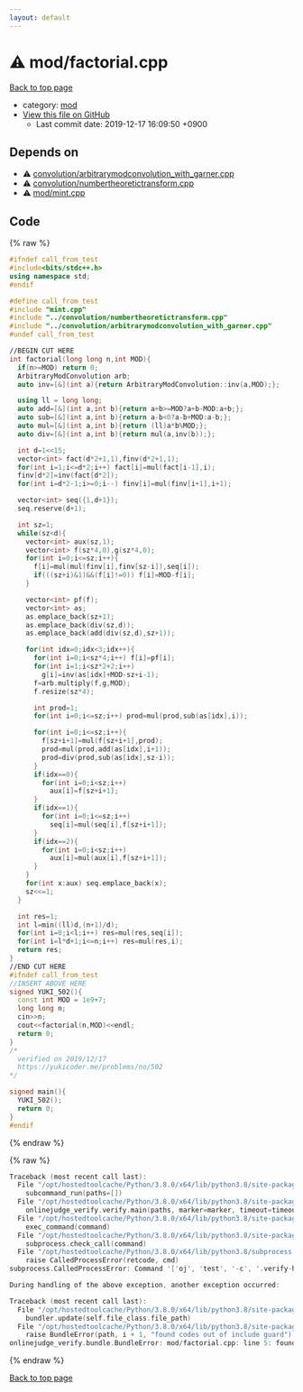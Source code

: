 ```yaml
---
layout: default
---
```


<!-- mathjax config similar to math.stackexchange -->
<script type="text/javascript" async
  src="https://cdnjs.cloudflare.com/ajax/libs/mathjax/2.7.5/MathJax.js?config=TeX-MML-AM_CHTML">
</script>
<script type="text/x-mathjax-config">
  MathJax.Hub.Config({
    TeX: { equationNumbers: { autoNumber: "AMS" }},
    tex2jax: {
      inlineMath: [ ['$','$'] ],
      processEscapes: true
    },
    "HTML-CSS": { matchFontHeight: false },
    displayAlign: "left",
    displayIndent: "2em"
  });
</script>

<script type="text/javascript" src="https://cdnjs.cloudflare.com/ajax/libs/jquery/3.4.1/jquery.min.js"></script>
<script src="https://cdn.jsdelivr.net/npm/jquery-balloon-js@1.1.2/jquery.balloon.min.js" integrity="sha256-ZEYs9VrgAeNuPvs15E39OsyOJaIkXEEt10fzxJ20+2I=" crossorigin="anonymous"></script>
<script type="text/javascript" src="../../assets/js/copy-button.js"></script>
<link rel="stylesheet" href="../../assets/css/copy-button.css" />


# :warning: mod/factorial.cpp

<a href="../../index.html">Back to top page</a>

* category: <a href="../../index.html#ad148a3ca8bd0ef3b48c52454c493ec5">mod</a>
* <a href="{{ site.github.repository_url }}/blob/master/mod/factorial.cpp">View this file on GitHub</a>
    - Last commit date: 2019-12-17 16:09:50 +0900




## Depends on

* :warning: <a href="../convolution/arbitrarymodconvolution_with_garner.cpp.html">convolution/arbitrarymodconvolution_with_garner.cpp</a>
* :warning: <a href="../convolution/numbertheoretictransform.cpp.html">convolution/numbertheoretictransform.cpp</a>
* :warning: <a href="mint.cpp.html">mod/mint.cpp</a>


## Code

<a id="unbundled"></a>
{% raw %}
```cpp
#ifndef call_from_test
#include<bits/stdc++.h>
using namespace std;
#endif

#define call_from_test
#include "mint.cpp"
#include "../convolution/numbertheoretictransform.cpp"
#include "../convolution/arbitrarymodconvolution_with_garner.cpp"
#undef call_from_test

//BEGIN CUT HERE
int factorial(long long n,int MOD){
  if(n>=MOD) return 0;
  ArbitraryModConvolution arb;
  auto inv=[&](int a){return ArbitraryModConvolution::inv(a,MOD);};

  using ll = long long;
  auto add=[&](int a,int b){return a+b>=MOD?a+b-MOD:a+b;};
  auto sub=[&](int a,int b){return a-b<0?a-b+MOD:a-b;};
  auto mul=[&](int a,int b){return (ll)a*b%MOD;};
  auto div=[&](int a,int b){return mul(a,inv(b));};

  int d=1<<15;
  vector<int> fact(d*2+1,1),finv(d*2+1,1);
  for(int i=1;i<=d*2;i++) fact[i]=mul(fact[i-1],i);
  finv[d*2]=inv(fact[d*2]);
  for(int i=d*2-1;i>=0;i--) finv[i]=mul(finv[i+1],i+1);

  vector<int> seq({1,d+1});
  seq.reserve(d+1);

  int sz=1;
  while(sz<d){
    vector<int> aux(sz,1);
    vector<int> f(sz*4,0),g(sz*4,0);
    for(int i=0;i<=sz;i++){
      f[i]=mul(mul(finv[i],finv[sz-i]),seq[i]);
      if(((sz+i)&1)&&(f[i]!=0)) f[i]=MOD-f[i];
    }

    vector<int> pf(f);
    vector<int> as;
    as.emplace_back(sz+1);
    as.emplace_back(div(sz,d));
    as.emplace_back(add(div(sz,d),sz+1));

    for(int idx=0;idx<3;idx++){
      for(int i=0;i<sz*4;i++) f[i]=pf[i];
      for(int i=1;i<sz*2+2;i++)
        g[i]=inv(as[idx]+MOD-sz+i-1);
      f=arb.multiply(f,g,MOD);
      f.resize(sz*4);

      int prod=1;
      for(int i=0;i<=sz;i++) prod=mul(prod,sub(as[idx],i));

      for(int i=0;i<=sz;i++){
        f[sz+i+1]=mul(f[sz+i+1],prod);
        prod=mul(prod,add(as[idx],i+1));
        prod=div(prod,sub(as[idx],sz-i));
      }
      if(idx==0){
        for(int i=0;i<sz;i++)
          aux[i]=f[sz+i+1];
      }
      if(idx==1){
        for(int i=0;i<=sz;i++)
          seq[i]=mul(seq[i],f[sz+i+1]);
      }
      if(idx==2){
        for(int i=0;i<sz;i++)
          aux[i]=mul(aux[i],f[sz+i+1]);
      }
    }
    for(int x:aux) seq.emplace_back(x);
    sz<<=1;
  }

  int res=1;
  int l=min((ll)d,(n+1)/d);
  for(int i=0;i<l;i++) res=mul(res,seq[i]);
  for(int i=l*d+1;i<=n;i++) res=mul(res,i);
  return res;
}
//END CUT HERE
#ifndef call_from_test
//INSERT ABOVE HERE
signed YUKI_502(){
  const int MOD = 1e9+7;
  long long n;
  cin>>n;
  cout<<factorial(n,MOD)<<endl;
  return 0;
}
/*
  verified on 2019/12/17
  https://yukicoder.me/problems/no/502
*/

signed main(){
  YUKI_502();
  return 0;
}
#endif

```
{% endraw %}

<a id="bundled"></a>
{% raw %}
```cpp
Traceback (most recent call last):
  File "/opt/hostedtoolcache/Python/3.8.0/x64/lib/python3.8/site-packages/onlinejudge_verify/main.py", line 173, in main
    subcommand_run(paths=[])
  File "/opt/hostedtoolcache/Python/3.8.0/x64/lib/python3.8/site-packages/onlinejudge_verify/main.py", line 70, in subcommand_run
    onlinejudge_verify.verify.main(paths, marker=marker, timeout=timeout)
  File "/opt/hostedtoolcache/Python/3.8.0/x64/lib/python3.8/site-packages/onlinejudge_verify/verify.py", line 87, in main
    exec_command(command)
  File "/opt/hostedtoolcache/Python/3.8.0/x64/lib/python3.8/site-packages/onlinejudge_verify/verify.py", line 26, in exec_command
    subprocess.check_call(command)
  File "/opt/hostedtoolcache/Python/3.8.0/x64/lib/python3.8/subprocess.py", line 364, in check_call
    raise CalledProcessError(retcode, cmd)
subprocess.CalledProcessError: Command '['oj', 'test', '-c', '.verify-helper/cache/c36a49005ac83bc17634badc8dd1bcb9/a.out', '-d', '.verify-helper/cache/c36a49005ac83bc17634badc8dd1bcb9/test', '-e', '\'"1e-8"\'']' returned non-zero exit status 2.

During handling of the above exception, another exception occurred:

Traceback (most recent call last):
  File "/opt/hostedtoolcache/Python/3.8.0/x64/lib/python3.8/site-packages/onlinejudge_verify/docs.py", line 345, in write_contents
    bundler.update(self.file_class.file_path)
  File "/opt/hostedtoolcache/Python/3.8.0/x64/lib/python3.8/site-packages/onlinejudge_verify/bundle.py", line 125, in update
    raise BundleError(path, i + 1, "found codes out of include guard")
onlinejudge_verify.bundle.BundleError: mod/factorial.cpp: line 5: found codes out of include guard

```
{% endraw %}

<a href="../../index.html">Back to top page</a>

